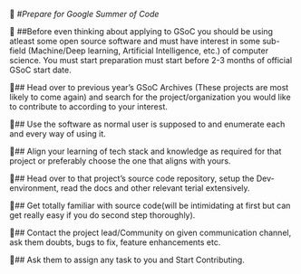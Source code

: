 🚀 #*Prepare for Google Summer of Code* 

📌 ##Before even thinking about applying to GSoC you 
should be using atleast some open source software and 
must have interest in some sub-field (Machine/Deep learning,
 Artificial Intelligence, etc.) of computer science. You must start preparation must start before 2-3 months of official GSoC start date.

📌## Head over to previous year’s GSoC Archives (These projects are most likely to come again) and search for the project/organization you would like to contribute to according to your interest.

📌## Use the software as normal user is supposed to and enumerate each and every way of using it.

📌## Align your learning of tech stack and knowledge as required for that project or preferably choose the one that aligns with yours.

📌## Head over to that project’s source code repository, setup the Dev-environment, read the docs and other relevant terial extensively.

📌## Get totally familiar with source code(will be intimidating at first but can get really easy if you do second step thoroughly).

📌## Contact the project lead/Community on given communication channel, ask them doubts, bugs to fix, feature enhancements etc.

📌## Ask them to assign any task to you and Start Contributing.
